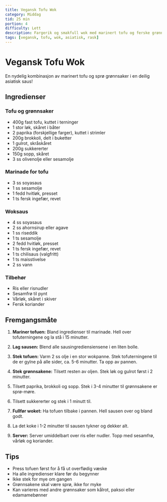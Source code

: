 ```yaml
---
title: Vegansk Tofu Wok
category: Middag
tid: 25 min
portion: 4
difficulty: Lett
description: Fargerik og smakfull wok med marinert tofu og ferske grønnsaker
tags: [vegansk, tofu, wok, asiatisk, rask]
---
```


# Vegansk Tofu Wok

En nydelig kombinasjon av marinert tofu og sprø grønnsaker i en deilig asiatisk saus!

## Ingredienser

### Tofu og grønnsaker

- 400g fast tofu, kuttet i terninger
- 1 stor løk, skåret i båter
- 2 paprika (forskjellige farger), kuttet i strimler
- 200g brokkoli, delt i buketter
- 1 gulrot, skråskåret
- 200g sukkererter
- 150g sopp, skåret
- 3 ss olivenolje eller sesamolje

### Marinade for tofu

- 3 ss soyasaus
- 1 ss sesamolje
- 1 fedd hvitløk, presset
- 1 ts fersk ingefær, revet

### Woksaus

- 4 ss soyasaus
- 2 ss ahornsirup eller agave
- 1 ss riseddik
- 1 ts sesamolje
- 2 fedd hvitløk, presset
- 1 ts fersk ingefær, revet
- 1 ts chilisaus (valgfritt)
- 1 ts maisstivelse
- 2 ss vann

### Tilbehør

- Ris eller risnudler
- Sesamfrø til pynt
- Vårløk, skåret i skiver
- Fersk koriander

## Fremgangsmåte

1. **Mariner tofuen:** Bland ingredienser til marinade. Hell over tofuterningene og la stå i 15 minutter.

2. **Lag sausen:** Blend alle sausingrediensiensene i en liten bolle.

3. **Stek tofuen:** Varm 2 ss olje i en stor wokpanne. Stek tofuterningene til de er gylne på alle sider, ca. 5-6 minutter. Ta opp av pannen.

4. **Stek grønnsakene:** Tilsett resten av oljen. Stek løk og gulrot først i 2 minutter.

5. Tilsett paprika, brokkoli og sopp. Stek i 3-4 minutter til grønnsakene er sprø-møre.

6. Tilsett sukkererter og stek i 1 minutt til.

7. **Fullfør woket:** Ha tofuen tilbake i pannen. Hell sausen over og bland godt.

8. La det koke i 1-2 minutter til sausen tykner og dekker alt.

9. **Server:** Server umiddelbart over ris eller nudler. Topp med sesamfrø, vårløk og koriander.

## Tips

- Press tofuen først for å få ut overflødig væske
- Ha alle ingredienser klare før du begynner
- Ikke stek for mye om gangen
- Grønnsakene skal være sprø, ikke for myke
- Kan varieres med andre grønnsaker som kålrot, paksoi eller edamamebønner